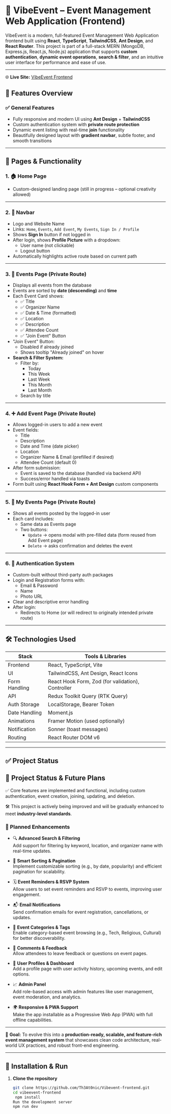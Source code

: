 # 🎉 VibeEvent – Event Management Web Application (Frontend)

VibeEvent is a modern, full-featured Event Management Web Application frontend built using **React**, **TypeScript**, **TailwindCSS**, **Ant Design**, and **React Router**. This project is part of a full-stack MERN (MongoDB, Express.js, React.js, Node.js) application that supports **custom authentication**, **dynamic event operations**, **search & filter**, and an intuitive user interface for performance and ease of use.

---

🌐 **Live Site:** [VibeEvent Frontend](https://vibevent-frontend-event-management.vercel.app/)

## 🚀 Features Overview

### ✅ General Features

- Fully responsive and modern UI using **Ant Design** + **TailwindCSS**
- Custom authentication system with **private route protection**
- Dynamic event listing with real-time **join** functionality
- Beautifully designed layout with **gradient navbar**, subtle footer, and smooth transitions

---

## 📁 Pages & Functionality

### 1. 🏠 Home Page

- Custom-designed landing page (still in progress – optional creativity allowed)

---

### 2. 🧭 Navbar

- Logo and Website Name
- Links: `Home`, `Events`, `Add Event`, `My Events`, `Sign In / Profile`
- Shows **Sign In** button if not logged in
- After login, shows **Profile Picture** with a dropdown:
  - User name (not clickable)
  - Logout button
- Automatically highlights active route based on current path

---

### 3. 📅 Events Page (Private Route)

- Displays all events from the database
- Events are sorted by **date (descending)** and **time**
- Each Event Card shows:
  - ✅ Title
  - ✅ Organizer Name
  - ✅ Date & Time (formatted)
  - ✅ Location
  - ✅ Description
  - ✅ Attendee Count
  - ✅ "Join Event" Button
- "Join Event" Button:
  - Disabled if already joined
  - Shows tooltip "Already joined" on hover
- **Search & Filter System:**
  - Filter by:
    - Today
    - This Week
    - Last Week
    - This Month
    - Last Month
  - Search by title

---

### 4. ➕ Add Event Page (Private Route)

- Allows logged-in users to add a new event
- Event fields:
  - Title
  - Description
  - Date and Time (date picker)
  - Location
  - Organizer Name & Email (prefilled if desired)
  - Attendee Count (default 0)
- After form submission:
  - Event is saved to the database (handled via backend API)
  - Success/error handled via toasts
- Form built using **React Hook Form + Ant Design** custom components

---

### 5. 👤 My Events Page (Private Route)

- Shows all events posted by the logged-in user
- Each card includes:
  - Same data as Events page
  - Two buttons:
    - `Update` → opens modal with pre-filled data (form reused from Add Event page)
    - `Delete` → asks confirmation and deletes the event

---

### 6. 🔐 Authentication System

- Custom-built without third-party auth packages
- Login and Registration forms with:
  - Email & Password
  - Name
  - Photo URL
- Clear and descriptive error handling
- After login:
  - Redirects to Home (or will redirect to originally intended private route)

---

## 🛠️ Technologies Used

| Stack         | Tools & Libraries                                 |
| ------------- | ------------------------------------------------- |
| Frontend      | React, TypeScript, Vite                           |
| UI            | TailwindCSS, Ant Design, React Icons              |
| Form Handling | React Hook Form, Zod (for validation), Controller |
| API           | Redux Toolkit Query (RTK Query)                   |
| Auth Storage  | LocalStorage, Bearer Token                        |
| Date Handling | Moment.js                                         |
| Animations    | Framer Motion (used optionally)                   |
| Notification  | Sonner (toast messages)                           |
| Routing       | React Router DOM v6                               |

---

## ✅ Project Status

## 🚀 Project Status & Future Plans

✅ Core features are implemented and functional, including custom authentication, event creation, joining, updating, and deletion.

🛠️ This project is actively being improved and will be gradually enhanced to meet **industry-level standards**.

### 🔮 Planned Enhancements

- 🔍 **Advanced Search & Filtering**  
  Add support for filtering by keyword, location, and organizer name with real-time updates.

- 🧠 **Smart Sorting & Pagination**  
  Implement customizable sorting (e.g., by date, popularity) and efficient pagination for scalability.

- 🗓️ **Event Reminders & RSVP System**  
  Allow users to set event reminders and RSVP to events, improving user engagement.

- 📬 **Email Notifications**  
  Send confirmation emails for event registration, cancellations, or updates.

- 🧾 **Event Categories & Tags**  
  Enable category-based event browsing (e.g., Tech, Religious, Cultural) for better discoverability.

- 💬 **Comments & Feedback**  
  Allow attendees to leave feedback or questions on event pages.

- 👥 **User Profiles & Dashboard**  
  Add a profile page with user activity history, upcoming events, and edit options.

- 📈 **Admin Panel**  
  Add role-based access with admin features like user management, event moderation, and analytics.

- 🌍 **Responsive & PWA Support**  
  Make the app installable as a Progressive Web App (PWA) with full offline capabilities.

---

📌 **Goal:** To evolve this into a **production-ready, scalable, and feature-rich event management system** that showcases clean code architecture, real-world UX practices, and robust front-end engineering.

---

## 🔄 Installation & Run

1. **Clone the repository**
   ```bash
   git clone https://github.com/Th3At0nic/Vibevent-frontend.git
   cd vibeevent-frontend
    npm install
   Run the development server
   npm run dev
   ```
